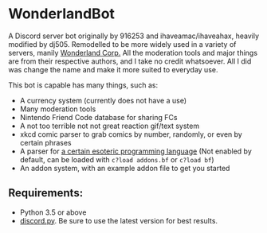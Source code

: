 # WonderlandBot
A Discord server bot originally by 916253 and ihaveamac/ihaveahax, heavily modified by dj505. Remodelled to be more widely used in a variety of servers, manily [Wonderland Corp.](https://discord.gg/WphDny9)
All the moderation tools and major things are from their respective authors, and I take no credit whatsoever. All I did was change the name and make it more suited to everyday use.

This bot is capable has many things, such as:
* A currency system (currently does not have a use)
* Many moderation tools
* Nintendo Friend Code database for sharing FCs
* A not too terrible not not great reaction gif/text system
* xkcd comic parser to grab comics by number, randomly, or even by certain phrases
* A parser for [a certain esoteric programming language](https://en.wikipedia.org/wiki/Brainfuck) (Not enabled by default, can be loaded with `c?load addons.bf` or `c?load bf`)
* An addon system, with an example addon file to get you started

## Requirements:
* Python 3.5 or above
* [discord.py](https://github.com/Rapptz/discord.py). Be sure to use the latest version for best results.
